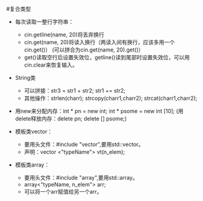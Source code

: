#复合类型

* 每次读取一整行字符串：
    * cin.getline(name, 20)将丢弃换行
    * cin.get(name, 20)将读入换行（两读入间有换行，应该多用一个cin.get()）
    (可以拼合为cin.get(name, 20).get()）
    * get()读取空行后设置失效位，getline()读到尾部时设置失效位，可以用cin.clear来恢复输入。

* String类
    * 可以拼接：str3 = str1 + str2;  str1 += str2;
    * 其他操作：strlen(charr); strcopy(charr1,charr2); strcat(charr1,charr2);

* 用new来分配内存：int * pn = new int; int * psome = new int [10];
(用delete释放内存：delete pn; delete [] psome;)

* 模板类vector：
    * 要用头文件：#include "vector",要用std::vector。
    * 声明：vector <"typeName"> vt(n_elem);

* 模板类array：
    * 要用头文件：#include "array",要用std::array。
    * array<"typeName, n_elem"> arr;
    * 可以将一个arr赋值给另一个arr。